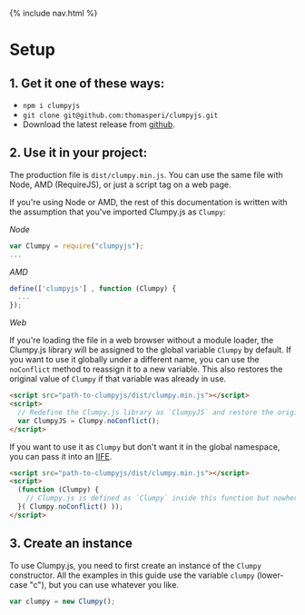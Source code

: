 {% include nav.html %}

# Setup

## 1. Get it one of these ways:
* `npm i clumpyjs`
* `git clone git@github.com:thomasperi/clumpyjs.git`
* Download the latest release from [github](https://github.com/thomasperi/clumpyjs/releases).

## 2. Use it in your project:
The production file is `dist/clumpy.min.js`. You can use the same file with Node, AMD (RequireJS), or just a script tag on a web page.

If you're using Node or AMD, the rest of this documentation is written with the assumption that you've imported Clumpy.js as `Clumpy`:

*Node*
```javascript
var Clumpy = require("clumpyjs");
...
```

*AMD*
```javascript
define(['clumpyjs'] , function (Clumpy) {
  ...
});
```

*Web*

If you're loading the file in a web browser without a module loader, the Clumpy.js library will be assigned to the global variable `Clumpy` by default. If you want to use it globally under a different name, you can use the `noConflict` method to reassign it to a new variable. This also restores the original value of `Clumpy` if that variable was already in use.

```html
<script src="path-to-clumpyjs/dist/clumpy.min.js"></script>
<script>
  // Redefine the Clumpy.js library as `ClumpyJS` and restore the original `Clumpy`.
  var ClumpyJS = Clumpy.noConflict();
</script>
```

If you want to use it as `Clumpy` but don't want it in the global namespace, you can pass it into an [IIFE](https://developer.mozilla.org/en-US/docs/Glossary/IIFE).

```html
<script src="path-to-clumpyjs/dist/clumpy.min.js"></script>
<script>
  (function (Clumpy) {
    // Clumpy.js is defined as `Clumpy` inside this function but nowhere else.
  }( Clumpy.noConflict() ));
</script>
```

## 3. Create an instance
To use Clumpy.js, you need to first create an instance of the `Clumpy` constructor. All the examples in this guide use the variable `clumpy` (lower-case "c"), but you can use whatever you like.

```javascript
var clumpy = new Clumpy();
```
